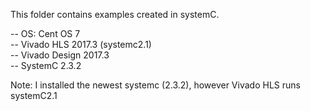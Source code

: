 This folder contains examples created in systemC.

-- OS: Cent OS 7 </br>
-- Vivado HLS 2017.3 (systemc2.1) <br/>
-- Vivado Design 2017.3<br/>
-- SystemC 2.3.2<br/>


Note: I installed the newest systemc (2.3.2), however Vivado HLS runs systemC2.1